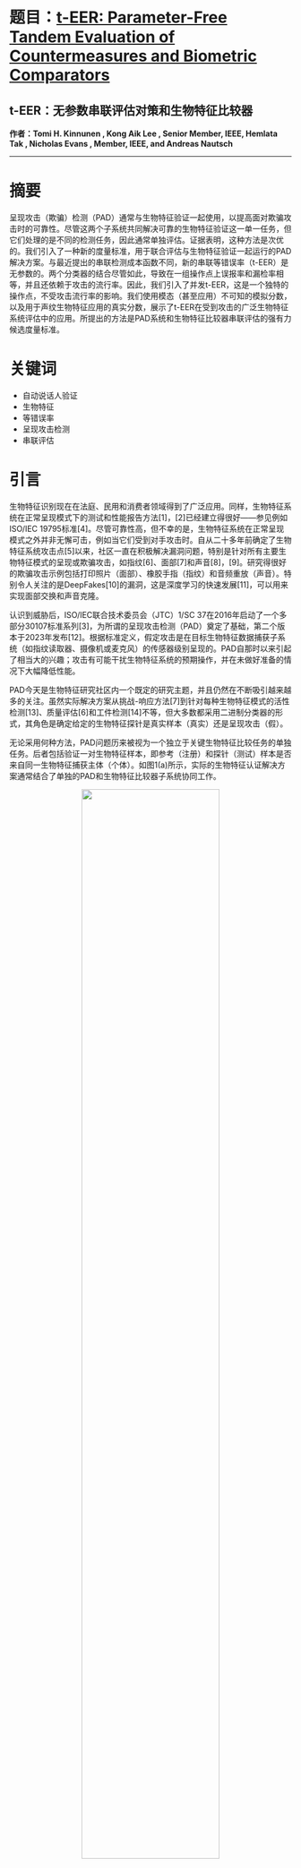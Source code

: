 
# 题目：[t-EER: Parameter-Free Tandem Evaluation of Countermeasures and Biometric Comparators](https://ieeexplore.ieee.org/document/10246406/)
## t-EER：无参数串联评估对策和生物特征比较器
**作者：Tomi H. Kinnunen , Kong Aik Lee , Senior Member, IEEE, Hemlata Tak , Nicholas Evans , Member, IEEE, and Andreas Nautsch**
****


# 摘要
呈现攻击（欺骗）检测（PAD）通常与生物特征验证一起使用，以提高面对欺骗攻击时的可靠性。尽管这两个子系统共同解决可靠的生物特征验证这一单一任务，但它们处理的是不同的检测任务，因此通常单独评估。证据表明，这种方法是次优的。我们引入了一种新的度量标准，用于联合评估与生物特征验证一起运行的PAD解决方案。与最近提出的串联检测成本函数不同，新的串联等错误率（t-EER）是无参数的。两个分类器的结合尽管如此，导致在一组操作点上误报率和漏检率相等，并且还依赖于攻击的流行率。因此，我们引入了并发t-EER，这是一个独特的操作点，不受攻击流行率的影响。我们使用模态（甚至应用）不可知的模拟分数，以及用于声纹生物特征应用的真实分数，展示了t-EER在受到攻击的广泛生物特征系统评估中的应用。所提出的方法是PAD系统和生物特征比较器串联评估的强有力候选度量标准。

# 关键词
 - 自动说话人验证 
 - 生物特征
 - 等错误率 
 - 呈现攻击检测 
 - 串联评估

# 引言
生物特征识别现在在法庭、民用和消费者领域得到了广泛应用。同样，生物特征系统在正常呈现模式下的测试和性能报告方法[1]，[2]已经建立得很好——参见例如ISO/IEC 19795标准[4]。尽管可靠性高，但不幸的是，生物特征系统在正常呈现模式之外并非无懈可击，例如当它们受到对手攻击时。自从二十多年前确定了生物特征系统攻击点[5]以来，社区一直在积极解决漏洞问题，特别是针对所有主要生物特征模式的呈现或欺骗攻击，如指纹[6]、面部[7]和声音[8]，[9]。研究得很好的欺骗攻击示例包括打印照片（面部）、橡胶手指（指纹）和音频重放（声音）。特别令人关注的是DeepFakes[10]的漏洞，这是深度学习的快速发展[11]，可以用来实现面部交换和声音克隆。

认识到威胁后，ISO/IEC联合技术委员会（JTC）1/SC 37在2016年启动了一个多部分30107标准系列[3]，为所谓的呈现攻击检测（PAD）奠定了基础，第二个版本于2023年发布[12]。根据标准定义，假定攻击是在目标生物特征数据捕获子系统（如指纹读取器、摄像机或麦克风）的传感器级别呈现的。PAD自那时以来引起了相当大的兴趣；攻击有可能干扰生物特征系统的预期操作，并在未做好准备的情况下大幅降低性能。

PAD今天是生物特征研究社区内一个既定的研究主题，并且仍然在不断吸引越来越多的关注。虽然实际解决方案从挑战-响应方法[7]到针对每种生物特征模式的活性检测[13]、质量评估[6]和工件检测[14]不等，但大多数都采用二进制分类器的形式，其角色是确定给定的生物特征探针是真实样本（真实）还是呈现攻击（假）。

无论采用何种方法，PAD问题历来被视为一个独立于关键生物特征比较任务的单独任务。后者包括验证一对生物特征样本，即参考（注册）和探针（测试）样本是否来自同一生物特征捕获主体（个体）。如图1(a)所示，实际的生物特征认证解决方案通常结合了单独的PAD和生物特征比较器子系统协同工作。

<div align=center>   <img src="https://img-blog.csdnimg.cn/direct/c48c1d630d3b49af9e05fa6b4f9608e9.png" width="70%" /> </div>

## A. 串联评估的需要
两个子系统都是二进制分类器，每个分类器都设计解决一个给定的不同任务。尽管如此，它们被结合起来解决归根结底是单一任务的可靠生物特征验证。我们认为，无论使用哪种架构来组合它们，都应该将两个子系统作为一个整体进行评估。正如[15]所指出的，然而，PAD子系统和生物特征比较器通常分别进行评估。

我们怀疑这有两个主要原因。第一个是便利性，它遵循众所周知的Maslow的锤子定律，“如果你唯一的工具是锤子，那么你就倾向于将所有东西都视为钉子”；由于PAD子系统和生物特征比较器都是二进制分类器，因此任何已建立的性能评估工具和度量标准[2]，[16]都很容易适用。虽然两个子系统的单独评估对分析目的有用，但它实际上迫使一个三元分类任务（真实目标、非目标、欺骗攻击）被视为两个单独的二元任务[17]。这种方法不仅增加了要报告的数字数量（例如，PAD子系统和生物特征比较器对应的一对EER），而且更糟糕的是，它不保证完整生物特征验证系统作为一个整体的性能。先前的工作[18]确认，根据单独评估方法判断的最佳执行PAD子系统并不总是为生物特征比较器提供最佳保护。因此，两个子系统的单独评估是次优的。

这导致我们怀疑第二个原因——即使有人可能被说服认为两个系统应该联合评估，也没有共同商定的指南来说明如何做到这一点。虽然分数和决策级组合[19]，[20]，[21]，[22]是流行的选择，但它们可以使用不同的方法实现，可能在处理真实用户和欺骗攻击时存在不同的权衡[23]。事实上，即使ISO/IEC 30107标准也将PAD系统集成到一般生物特征框架中的细节问题开放，指出PAD子系统可以放置在生物特征比较器子系统之前或之后，和/或在不同级别。该标准明确承认“范围之外的是...整体系统级安全或漏洞评估”。虽然可以预期为给定的生物特征模式制定精心设计的解决方案，融合多种生物特征模式，或者融合多个PAD子系统[20]表现良好，但这样的解决方案往往是复杂的，并且特定于所选的应用程序。对于任意生物特征比较器和PAD子系统的串联评估，显然有一个共同的参考方法的范围。

## B. 我们的创新：串联等错误率（t-EER）
作者最近提出了一个新的决策理论框架，即串联检测成本函数（t-DCF）[18]，作为评估如图1(a)所示的级联生物特征比较器和PAD子系统性能测试的解决方案。t-DCF是广泛采用的检测成本函数（DCF）[16]的两个系统、三个类别的概括，该函数由美国国家标准与技术研究院（NIST）支持。它被采用为最近两届ASVspoof挑战版的初级评估指标，现在已经被声音PAD和生物特征社区广泛采用，即使没有被其他生物特征社区接受。DCF和t-DCF的一个问题是它们需要选择两组参数——检测成本和类别先验——这在实践中可能很困难，或者感觉是任意的。虽然作者通常主张采用性能度量，明确类别流行率（先验）的不确定性和决策（成本）的影响，但我们认识到无参数、更易于解释的度量的吸引力。我们坚信串联评估的重要性，因此着手推导出一个独立于成本和先验的t-DCF的替代方案。

我们的出发点是传统的等错误率（EER），这是一个用于评估任何普通二进制分类器的流行度量标准。EER定义为在特定、特殊操作点上错误率，此时误报率和漏检率相等。它也独立于先验、成本参数，并且不需要预先设置检测阈值[18]。尽管存在公认的缺点[3]，[4]，EER仍然是生物特征研究中最广泛采用的度量标准之一，并且通常用于优化和模型选择。由于EER也作为贝叶斯错误率的上界[24]，它通常也作为新特征或模型架构初步研究中的实证目标。

我们在本文中报告了对传统EER的扩展，该扩展支持对串联操作的一对二进制分类器的评估。这种新的评价方法适用于任何此类场景，即使是在生物特征研究之外。我们专注于本文中特定应用领域，涉及联合生物特征比较器和PAD子系统的学习和评估。我们提出的对他们串联评估的共同参考方法对任何特定生物特征（例如面部、虹膜和指纹）都是不可知的。为了强调其对非生物特征和生物特征场景的广泛适用性，我们报告了使用模拟分数的实验。尽管如此，为了展示新评估方法在实际应用中的作用，我们还报告了涉及声纹生物特征的实验工作。

我们总结本文的组织，以及关键创新如下：
- 在第II节中，我们在评估经典独立分类器的检测理论基础之后，第III节提供了串联检测任务的自包含公式；
- 第IV节详细介绍了串联等错误率（t-EER）和将经典操作点扩展到操作路径的新概念，这些概念在以前的工作中没有提出。正如我们将看到的，t-EER可以被视为一个统一的度量，从中可以得到每个系统（PAD和生物特征比较器）的经典每系统EER作为特殊情况；
- 第V节描述了计算t-EER路径的实际和有效方法。对于从业者，我们提供了一个开源的参考实现；
- 与经典的标量值EER不同，新的t-EER表示一个函数，其域为t-EER路径。第VI节展示了如何以直观、有意义的方式总结该路径。所得结果，称为并发t-EER，对应于一个独特的阈值对，在该阈值对下，串联系统的漏检率、非目标的误报率和欺骗攻击的误报率都相等。因此，所提出的度量标准反映了所有三个类别的平等对待；
- 第VII节展示了所提出的度量标准在声纹生物特征背景下的应用。最后，在第VIII节中提出了结论。
# III. 串联系统

考虑现在结合了两个二进制分类器的系统协同工作（这里指PAD和生物特征比较器子系统）。每个分类器处理不同的检测任务。我们希望将它们的预测以支持串联评估的方式结合起来。如上所述，这两个分类器中的每一个都有两个可能的预测结果——一个正面和一个负面。串联系统作为一个逻辑与门（AND gate）工作，只有当两个分类器都产生正面预测时，才产生整体正面决策。在本文的剩余部分中，我们采用自动说话人验证（ASV）的特定术语——理解为‘ASV’可以替换为‘指纹’、‘面部’、‘虹膜’验证（或任何其他生物特征模式）而不改变方法论。
## A. 数据库先验

我们现在考虑两组标签， $Y_{cm} = \{ \text{bona fide} = 1, \text{spoof} = 0 \}$（反措施的标签集）和 $Y_{asv} = \{ \text{target} = 1, \text{nontarget} = 0 \}$（ASV系统的标签集）。我们定义串联标签集 $Y_{tdm}$ 为 $Y_{cm}$ 和 $Y_{asv}$ 的笛卡尔积 $Y_{tdm} = Y_{cm} \times Y_{asv}$，它由四个可能的元素组成。这些元素的相对频率由这两组真实标签的联合概率分布给出。使用简写表示法 $P(Y_{cm} = y_{cm}, Y_{asv} = y_{asv}) = P(y_{cm}, y_{asv})$ 来省略随机变量名称，四个可能的串联标签的联合概率分布为：

$$
P(\text{bona}, \text{tar}) = P(\text{bona}|\text{tar})P(\text{tar}) =: \pi_{\text{tar}}
$$
$$
P(\text{bona}, \text{non}) = P(\text{bona}|\text{non})P(\text{non}) =: \pi_{\text{non}}
$$
$$
P(\text{spoof}, \text{tar}) = P(\text{tar}|\text{spoof})P(\text{spoof}) =: \pi_{\text{spoof}}
$$
$$
P(\text{spoof}, \text{non}) = P(\text{non}|\text{spoof})P(\text{spoof}) = 0
$$

为了简洁起见，类别名称被缩写。鉴于假冒和说话人检测的具体串联任务，我们现在提出三个与（8）式右侧的条件概率相关的必要的假设：

(A1) $P(\text{bona}|\text{tar}) = 1$：目标说话人是真实的。

(A2) $P(\text{bona}|\text{non}) = 1$：零努力的冒充者是真实的。

(A3) $P(\text{tar}|\text{spoof}) = 1$：假冒呈现是针对特定目标（说话人）身份的。

(A4) $P(\text{non}|\text{spoof}) = 0$ 是由 (A3) 推导出来的。

第一个假设（A1）意味着声称自己身份的用户只呈现真实的语音；第二个假设（A2）规定非目标或零努力的冒充者呈现真实的语音（而非假冒语音）。最后，（A3）声明假冒呈现是为了声称特定的目标（说话人）身份。这些假设反映了一个实际的验证场景，其中可以预期会有假冒攻击。注意，（A4）是由（A3）推导得出的。还要注意，尽管 ISO/IEC 30107 [3] 考虑了破坏性生物特征冒充者（假冒）和生物特征隐藏者（规避），我们的关注点是前者。
通过将假设 (A1)–(A3) 代入（8）中，我们得到：

$$
P(\text{bona}, \text{tar}) = P(\text{tar}) =: \pi_{\text{tar}}
$$
$$
P(\text{bona}, \text{non}) = P(\text{non}) =: \pi_{\text{non}}
$$
$$
P(\text{spoof}, \text{tar}) = P(\text{spoof}) =: \pi_{\text{spoof}}
$$
$$
P(\text{spoof}, \text{non}) = 0
$$

这里 $\pi_{\text{tar}}$， $\pi_{\text{non}}$ 和 $\pi_{\text{spoof}}$ 是非负的并且它们的和为 1。
由于这些概率约束，数据库先验 $\pi = (\pi_{\text{tar}}, \pi_{\text{non}}, \pi_{\text{spoof}})$ 现在由两个非负数唯一确定。上述先验定义与 [18] 中的符号一致，尽管在这里我们明确了背后的假设。从这里开始，我们使用“目标”、“非目标”和“假冒”来指代串联类别（bona, tar）、（bona, non）和（spoof, tar），分别。在 ISO/IEC 30107 标准 [3] 中，相应的术语是真实匹配（目标）、真实不匹配（非目标）和攻击（假冒）。
## B. 决策规则
串联检测系统结合了两个子系统——CM和ASV——提取的信息来做出最终的接受/拒绝决定。这意味着，为了使特定身份声明被接受，所提供的测试话语必须被声明为真实的，并且必须在说话人特征方面与声称的身份匹配。
根据各个检测器提供的输出，可以通过以下方式获得组合决定，例如通过 AND 操作硬决策：

$$
D = \text{AND} (I(s_{asv} > \tau_{asv}), I(s_{cm} > \tau_{cm})) = I(s_{asv} > \tau_{asv}) \cdot I(s_{cm} > \tau_{cm})
$$

其中指示函数 $I(\alpha)$ 对于真命题 $\alpha$ 为 1（否则为 0）， $D \in \{0, 1\}$ 代表“决定”： $D = 0$ 意味着负面预测（拒绝）， $D = 1$ 意味着正面预测（接受）。组合决定也可以通过将检测分数传递给后端分类器然后进行阈值化来产生：

$$
D = I(\text{fuse}([s_{asv}, s_{cm}]) > \tau_{fuse})
$$

其中 $\text{fuse} : \mathbb{R}^2 \rightarrow \mathbb{R}$ 表示任意后端分类器，与相关的单一检测阈值 $\tau_{fuse}$ 相关联。

本研究的理论发展集中在形式如（10）的决策规则上，其中我们假设可以访问两组检测分数，并且两个检测阈值 $\tau_{asv}$ 和 $\tau_{cm}$ 可以同时变化。这导致了单一系统检测理论的扩展，其中将标量阈值的概念扩展到了二维分数空间中的向量值决策边界。

虽然（10）假设了由两个系统产生的决策的统计独立性（另见 [18, Section VIII.A]），我们认为这是合理的，只要系统处理不同的检测任务——这里就是这种情况。此外，将我们的注意力限制在由两个正交超平面指定的 2 参数决策规则上（见图 1(b)），可以在组合规则的减少空间内进行可行的分析。注意，第二种分数融合策略（11）涉及将连续的 2D 向量映射到标量的所有可能的分类规则。这包括例如仿射分数组合、高斯后端 [22] 和具有 softmax 输出的任意前馈 DNN。

（10）相对于分数融合方法（11）的另一个好处是，我们不需要成对的 CM 和 ASV 分数。由于 ASV 和 CM 决策的统计独立性假设，串联系统（详见第 IV 节）的误差率表达式仅涉及边缘（子系统特定的）误差率及其乘积。一个重要的实际后果是，ASV 和 CM 系统可以由两个不同的参与方产生，这两个参与方可能没有能力或专业知识来实现两者。这种属性已经在 ASVspoof 挑战系列的组织中得到利用 [9]，其中 ASV 系统由组织者实现，允许参与者专注于设计 CM。
## C. 漏检率和误报率
总之，我们假设有三个互斥的类别（目标、非目标、假冒），以及串联系统产生的两种可能的决定（D = 0 或 D = 1）。表 I 显示了哪种情况构成了分类错误。

<div align=center>   <img src="https://img-blog.csdnimg.cn/direct/ea741bc0efcb4b72a37b838c35e7c58f.png" width="70%" /> </div>

因此，类似于（2），串联总误差 $P_{tdm}^{E}$ 通过将三种（互斥的）错误的概率相加来获得：

$$
P_{tdm}^{E} = P(D = 0, Y_{tdm} = \text{tar}) + P(D = 1, Y_{tdm} = \text{non}) + P(D = 1, Y_{tdm} = \text{spoof})
$$
$$
= P(D = 0|Y_{tdm} = \text{tar})P(Y_{tdm} = \text{tar}) + P(D = 1|Y_{tdm} = \text{non})P(Y_{tdm} = \text{non}) + P(D = 1|Y_{tdm} = \text{spoof})P(Y_{tdm} = \text{spoof})
$$
$$
= \pi_{\text{tar}} P_{tdm}^{miss} + \pi_{\text{non}} P_{tdm}^{fa, non} + \pi_{\text{spoof}} P_{tdm}^{fa, spoof}
$$

其中

$$
P_{tdm}^{miss} \coloneqq P(D = 0|Y_{tdm} = \text{tar})
$$
$$
P_{tdm}^{fa, non} \coloneqq P(D = 1|Y_{tdm} = \text{non})
$$
$$
P_{tdm}^{fa, spoof} \coloneqq P(D = 1|Y_{tdm} = \text{spoof})
$$

分别是漏检率、非目标的误报率和假冒攻击的误报率。让我们通过引入一个新变量

$$
\rho \coloneqq \frac{\pi_{\text{spoof}}}{\pi_{\text{non}} + \pi_{\text{spoof}}}
$$

来以更易理解的形式重写总误差率，其中 $\rho$ 表示评估数据库协议中负类中假冒攻击的比例。我们称 $\rho$ 为假冒盛行先验。现在我们可以将（12）重写为，

$$
P_{tdm}^{E} = \pi_{\text{tar}} P_{tdm}^{miss} + \pi_{\text{non}} P_{tdm}^{fa, non} + \pi_{\text{spoof}} P_{tdm}^{fa, spoof}
$$
$$
= \pi_{\text{tar}} P_{tdm}^{miss} + \frac {\pi_{\text{non}} + \pi_{\text{spoof}}}  {\pi_{\text{non}} + \pi_{\text{spoof}}} \left[ \pi_{\text{non}} P_{tdm}^{fa, non} + \pi_{\text{non}} P_{spoof}^{fa, spoof} \right]
$$
$$
= \pi_{\text{tar}} P_{tdm}^{miss} + \left( \pi_{\text{non}} + \pi_{\text{spoof}} \right) \left[ (1 - \rho) P_{tdm}^{fa, non} + \rho P_{tdm}^{fa, spoof} \right]
$$
$$
= \pi_{\text{tar}} P_{tdm}^{miss} + (1 - \pi_{\text{tar}}) P_{tdm}^{fa, \rho}
$$

其中 $\pi_{\text{non}} + \pi_{\text{spoof}} = 1 - \pi_{\text{tar}}$ 由概率约束得出，并且

$$
P_{tdm}^{fa, \rho} \coloneqq (1 - \rho) P_{tdm}^{fa, non} + \rho P_{tdm}^{fa, spoof}
$$

表示总串联误报率，是接受非目标或假冒试验时两种不同类型的误报率的凸组合。为了简洁，在下面我们将（15）称为串联误报率。

在总结中，我们重新表达了总错误率 $P_{tdm}^{E}$，通过三个错误率（ $P_{tdm}^{miss}$， $P_{tdm}^{fa, non}$， $P_{tdm}^{fa,spf}$）和两个先验概率（ $\pi_{tar}$， $\rho$）来获得。第一个先验概率 $\pi_{tar}$ 表示数据库协议中目标试验的总比例，而后者先验概率 $\rho$ 编码了对应于负类的非目标和假冒攻击试验的相对比例。正如在单一分类器的情况下，数据库先验 $\pi$ 决定了错过率和误报率对总误差率的相对贡献（见公式（2）），在串联场景中，需要两个数据库先验来决定三个误报率的相对贡献。


# IV. 串联等错误率 (t-EER)

我们现在已经具备了正式定义串联等错误率（t-EER）所需的一切。在一个单一分类器的情况下，我们寻求一个标量来反映的整体性能的串联系统的度量。此外，度量不仅应该独立于决策成本，还应该独立于数据库之前，不需要提前设置检测阈值。

## A. t-EER

正如经典等错误率 (EER) 对应于误报率和漏检率相等的特定操作点，串联等错误率 (t-EER) 由以下等式定义：

$$
P_{tdm}^{miss} = P_{tdm}^{fa, \rho}
$$

这里左侧的漏检率是衡量用户（不）便利性的指标，而右侧的误报率是安全性的指标。右侧的误报率结合了非目标和欺骗的两种不同的误报率。暂时认为欺骗流行率参数 $\rho$ 是给定的（固定的）。在第六节中，我们将描述一种估计与类别先验无关的串联错误率的方法。

重要的是要注意，虽然经典 EER 总是一个唯一的标量，通常对应于一个唯一的 EER 阈值，但对于 t-EER 来说，多个操作点可能满足上述等式，每个点都有不同的 t-EER 值，导致对于任何给定的 $0 \leq \rho \leq 1$，都有一个 t-EER 路径 $\Omega(\rho)$。正式地，

$$
\Omega(\rho) \coloneqq \{\tau \in \mathbb{R}^2 : P_{tdm}^{miss}(\tau) = P_{tdm}^{fa, \rho}(\tau)\}
$$

其中 $\tau = (\tau_{asv}, \tau_{cm})$ 表示一对子系统阈值。在实践中，t-EER 路径可以通过固定一个阈值（外层循环）并改变另一个阈值（内层循环）来计算，以找到使串联漏检率和误报率相等的阈值对。然而，固定阈值的选择并非任意，需要满足特定的技术条件，这些条件将在后续部分中讨论。

<div align=center>   <img src="https://img-blog.csdnimg.cn/direct/2ac7b0a76ac34b3e9d60a55758a6978b.png" width="70%" /> </div>

<div align=center>   <img src="https://img-blog.csdnimg.cn/direct/20a320f784dd4b07830858856e5fd158.png" width="70%" /> </div>

<div align=center>   <img src="https://img-blog.csdnimg.cn/direct/4d86e8d796834db9b8f5f09cc66d7314.png" width="70%" /> </div>

## B. AND规则下的决策区域

到目前为止，我们还没有假设CM和ASV子系统以任何特定形式组合。现在让我们引入公式(10)中的假设。通过让D(s)表示特定输入分数对s = (sasv, scm)的串联决策，'接受'和'拒绝'决策区域由以下给出：

$$
\text{ACCEPT} = \{s \in \mathbb{R}^2 : D(s) = 1\} = A_1
$$

$$
\text{REJECT} = \{s \in \mathbb{R}^2 : D(s) = 0\} = A_2 \cup A_3 \cup A_4, \quad (18)
$$

这些分类规则由两个正交超平面定义，它们将R^2划分为四个不重叠的连通区域，标记为A1, A2, A3, A4。一个测试样本，由分数对s表示，如果且仅如果s属于A1，才被接受。落在A2, A3, A4任何一个区域中的分数向量s都将被拒绝。

## C. Tandem Miss and False Alarm Rates Under the AND Rule
为了从（16）开始代数推导，让我们从左手边开始。当一个正试验（真实的目标）由分数对 $s = (s_{asv}, s_{cm}) \in \mathbb{R}^2$ 表示，并且落在 A2、A3 和 A4 的并集内时，就会发生错过：

$$
P_{tdm}^{miss} = \frac {P(S_{asv} \leq \tau_{asv}|tar)} {P(target \in A2 \cup A4)} + \frac {P(S_{asv} > \tau_{asv}|tar)P(S_{cm} \leq \tau_{cm}|tar)} {P(target \in A3)}
$$
$$
= P_{asv}^{miss}(\tau_{asv}) + (1 - P_{asv}^{miss}(\tau_{asv})) P_{cm}^{miss}(\tau_{cm}),
$$

其中 $P_{\cdot}^{miss}(\tau_{\cdot})$ 表示各自子系统在各自阈值下的错过率。错过率由两个项组成，它们的并集产生了图 1(c) 中的黄色阴影区域。第一项由图 1(c) 底部的（ii）给出。而第二项是（i）和（iv）的乘积。

或者，也可以通过结合（iv）以及（ii）和（iii）的乘积来获得相同的阴影区域，如下所示

$$
P_{tdm}^{miss} =  \frac {P(S_{cm} \leq \tau_{cm}|tar)} {P(target \in A3 \cup A4)} + \frac {P(S_{asv} \leq \tau_{asv}|tar)P(S_{cm} > \tau_{cm}|tar)} {P(target \in A2)}
$$
$$
= P_{cm}^{miss}(\tau_{cm}) + P_{asv}^{miss}(\tau_{asv})(1 - P_{cm}^{miss}(\tau_{cm}))
$$

显然，两种方法都得到了相同的结果：

$$
P_{tdm}^{miss} = P_{cm}^{miss}(\tau_{cm}) + P_{asv}^{miss}(\tau_{asv}) - P_{cm}^{miss}(\tau_{cm})P_{asv}^{miss}(\tau_{asv}).
$$

接下来，我们处理（16）的右手边。它由（15）中的两种不同类型的误报的平均值组成。这两种不同的错误分别发生在非目标试验或欺骗试验落在 A1 时。对于前者，我们有

$$
P_{tdm}^{fa, non} =  \frac {P(S_{cm} > \tau_{cm}|bona)P(S_{asv} > \tau_{asv}|non)}{P(nontarget \in A1)}
$$
$$
= (1 - F_{Scm}(\tau_{cm}|bona)) (1 - F_{Sasv}(\tau_{asv}|non))
$$
$$
= (1 - P_{cm}^{miss}(\tau_{cm})) P_{asv}^{fa, non}(\tau_{asv}).
$$

这里，我们断言 $p(S_{cm}|bona) := p(S_{cm}|tar) = p(S_{cm}|non)$。由于目标和非目标对应于真实的（人类）数据，它们相应的CM分数分布是相似的。我们引导感兴趣的读者参考[18, Section III.B]以获取进一步讨论。最后，对于欺骗攻击

$$
P_{tdm}^{fa,spoof} =  \frac {P(S_{cm} > \tau_{cm}|spoof)P(S_{asv} > \tau_{asv}|spoof)} {P(spoofing attack \in A1)}
$$
$$
= (1 - F_{Scm}(\tau_{cm}|spoof)) (1 - F_{Sasv}(\tau_{asv}|spoof))
$$
$$
= P_{cm}^{fa}(\tau_{cm})P_{asv}^{fa,spoof}(\tau_{asv}).
$$

请注意，在制定上述串联错过率和误接受率时，我们明确假设了条件独立性，即 $p(s_{asv}, s_{cm}|Y_{tdm}) = p(s_{asv}|Y_{tdm})p(s_{cm}|Y_{tdm})$。在生物特征验证中，这是一个合理的假设，它极大地简化了串联错误率（即图1(c)中的阴影区域）的计算，因为它们是分别在ASV和CM分数分布上评估的错误率的乘积。虽然ASV系统专注于检测语音属性，但CM系统旨在发现伪影（见附录中对几个最先进的ASV和CM系统的相关性进行的实证分析，可在线上获取），从而证明了独立性假设的合理性；另见[18, Section VIII.A]。请注意独立性假设中的类条件。

所有三个串联错误率都是两个阈值 $\tau = (\tau_{asv}, \tau_{cm})$ 的函数。让我们首先检查 $\tau \in \{(\pm\infty, \pm\infty)\}$ 时的错误率极限情况，如表 II 所示。这些值直接来自于 CDF 的性质。最后一列还显示了在（15）中定义的串联误报率。请注意，对于这些极限情况，其值与 $\rho$ 无关。

对于常规的 EER，总错过率和误报率在 $\pm\infty$ 的每对阈值极限处具有对比的 0/1 值（见表2）。例如，第一行和第三行的比较揭示了，当 CM 阈值设置为 $-\infty$ 时，ASV 阈值为 $+\infty$ 时的串联错过率为 1，ASV 阈值为 $-\infty$ 时的串联错过率为 0。第一行对应于接受所有条件，而剩余行对应于拒绝所有条件。无论何时，只要任一阈值设置为 $+\infty$，要么 $S_{cm} \leq +\infty$ 和/或 $S_{asv} \leq +\infty$ 成立。AND 规则随后总是导致拒绝（由串联系统），给出错过率为 1 和误报率为 0。

<div align=center>   <img src="https://img-blog.csdnimg.cn/direct/12b1d362d0c046b09ad552c29a847206.png" width="70%" /> </div>

## D. t-EER的接受所有和拒绝所有子系统

在上述定义的基础上，让我们首先考虑一些特殊情况和数据库协议。首先，注意到 t-EER 在表 II 的行中列出的所有四种情况下都是未定义的；由于串联漏检率和串联误报率具有相反的值，它们不能相等。

接受所有 ASV。现在考虑 ASV 子系统接受一切的情况（ $\tau_{asv} = -\infty$），而 $|τ_{cm}| < \infty$。在这种情况下，串联系统简化为仅 CM 系统，处理三类试验：

$$
P_{tdm}^{miss} = P_{cm}^{miss}(τ_{cm})
$$

$$
P_{tdm}^{fa, \rho} = (1 - \rho)(1 - P_{cm}^{miss}(τ_{cm})) + \rho P_{cm}^{fa}(τ_{cm})
$$

对于特殊情况 $\rho = 0$（即没有欺骗试验），串联误报率是 $P_{tdm}^{fa, \rho} = 1 - P_{cm}^{miss}(τ_{cm})$。根据（16），我们通过等式两个串联误差率来确定 t-EER，这给出了 $P_{cm}^{miss}(τ_{cm}) = 1 - P_{cm}^{miss}(τ_{cm})$，即 $P_{cm}^{miss}(τ_{cm}) = \frac{1}{2}$。这就是 CM 阈值应该设置的方式，以便 CM 漏检率为 50%。这也是 CM 误报率的情况，给出了 t-EER 为 $\frac{1}{2}$。对于 $\rho = 1$（即现在没有非目标试验），t-EER 由 $P_{cm}^{miss}(τ_{cm}) = P_{cm}^{fa}(τ_{cm})$ 给出。CM 阈值 $\tau_{cm}$ 现在必须设置为使 CM 漏检率和误报率相等——因此，t-EER 是熟悉的 CM EER。

接受所有 CM：我们现在考虑一个类似的情况，但接受所有 CM（即 $\tau_{cm} = -\infty$），而 $|τ_{asv}| < \infty$。现在串联系统简化为仅 ASV 系统：

$$
P_{tdm}^{miss} = P_{asv}^{miss}(τ_{asv})
$$

$$
P_{tdm}^{fa, \rho} = (1 - \rho)P_{asv}^{fa, non}(τ_{asv}) + \rho P_{asv}^{fa, spoof}(τ_{asv})
$$

再次，我们通过等式两个串联误差率来找到 t-EER。对于特殊情况 $\rho = 0$，ASV 阈值 $\tau_{asv}$ 应该设置为使 $P_{asv}^{miss}(τ_{asv}) = P_{asv}^{fa, non}(τ_{asv})$。这是传统的 ASV EER。同样， $\rho = 1$ 给出了没有非目标试验的 ASV 系统的 EER。对于中间值 $0 < \rho < 1$，t-EER 成为使用非目标和欺骗试验混合计算的 ASV 系统的 EER。这种 EER 在 [41] 中被称为欺骗感知说话人验证 (SASV) EER。因此，这个度量标准取决于测试集中欺骗和非目标试验的经验组成，使得 SASV EER 不适合在不同协议或数据库中进行性能比较。

表 III 总结了特殊案例 t-EER，其中包括在说话人验证和欺骗检测中使用的四种熟悉的 EER —— CM 的 EER 和三种不同的 ASV 系统的 EER（针对非目标、欺骗和两者混合），都是具有特定子系统和数据库假设的 t-EER 的特殊情况。因此，t-EER 是一个统一的概念：每当计算和报告其中一个熟悉的每系统 EER 时，它等同于报告具有特殊数据库协议或子系统假设的 t-EER。

<div align=center>   <img src="https://img-blog.csdnimg.cn/direct/6d1c572368914cb094eef58ee53be80c.png" width="70%" /> </div>

# V. 计算 t-EER 路径
我们现在转向非退化子系统的情况，其中 $-\infty$ < $\tau_{ASV}, \tau_{CM}$ < $+\infty$，在这里，实际计算 t-EER 路径需要更多的努力。为此，t-EER 路径可以通过考虑一个阈值固定（在外层循环中），同时在另一个阈值上进行遍历（内层循环），以确定使得串联遗漏率和虚假报警率相同的阈值对。然而，固定阈值不能随意设置。在以下内容中，我们将提供技术条件，并在图 2 中提供视觉辅助。
## A. t-EER 路径位于得分区域的左下部分
我们首先考虑（任意地）固定 ASV 阈值和变化的 CM 阈值。以下结果表明，ASV 阈值不能随意选择。

**引理 5.1**：设 $0 \leq \rho \leq 1$ 是任意的，并且选择 $\tau_{ASV}^ * \in R$ 使得以下条件成立（即，在 $\tau_{ASV}^ *$ 处 ASV 的总虚假报警率至少与 ASV 的遗漏率一样高）： 

$$
(1 - \rho) P_{ASV}^{fa, non}(\tau_{ASV}^ *) + \rho P_{ASV}^{fa, spoof}(\tau_{ASV}^ *) \geq P_{ASV}^{miss}(\tau_{ASV}^ *)
$$

那么存在 $\tau_{CM} \in R$ 使得 $(\tau_{ASV}^ *, \tau_{CM}) \in \Omega(\rho)$ 。如果（20）不成立，则不存在这样的 $\tau_{CM}$ 使得 $(\tau_{ASV}^ *, \tau_{CM}) \in \Omega(\rho)$ 。
证明见在线附录。如图 2 所示，（20）的实质是 t-EER 仅在 ASV 阈值足够低时才存在。CM 阈值不能设置为 $-\infty$ 以降低串联遗漏率，使其与虚假报警率相等。特别是，如果 $\tau_{ASV}^ * = +\infty$（即“拒绝所有”的 ASV 系统），则要求（20）是：

$$
(1 - \rho) \cdot 0 + \rho \cdot 0 \geq 1 \quad \Rightarrow \quad 0 \geq 1,
$$

这显然是假的。相反，对于 $\tau_{ASV}^ * = -\infty$ ，条件变得恒真（0 ≤ 1）。ASV 阈值的范围是低于使（20）左右两边相等的临界阈值的所有阈值。

**引理 5.2**：设 $0 \leq \rho \leq 1$ 是任意的，并且选择 $\tau_{CM}^ * \in R$ 作为 CM 阈值，使得以下条件成立：

$$
1 - \rho + \rho P_{CM}^{fa}(\tau_{CM}^ *) \geq (2 - \rho) P_{CM}^{miss}(\tau_{CM}^ *)
$$

那么存在 $\tau_{ASV} \in R$ 使得 $(\tau_{ASV}, \tau_{CM}^ *) \in \Omega(\rho)$。

证明与引理 5.1 类似（略）。结果是类似的。为了 t-EER 存在，CM 阈值应该设置得足够低，以确保足够高的虚假报警率。这允许 ASV 阈值设置得足够高，以便实现相等的串联遗漏率。总的来说，（20）和（22）为计算 t-EER 路径时需要考虑的 ASV 和 CM 阈值提供了有用的经验最大值。
## B. t-EER 路径的构建

到目前为止，我们一直避免讨论 t-EER 路径构建的实际问题。然而，这在考虑内存使用时是一个重要问题。在实际情况下，我们有一对检测分数，每个分数由两个子系统之一生成。

$$
S_{asv} = \{s_{asv}^{(1)}, \ldots, s_{asv}^{(N)}\}
$$

$$
S_{cm} = \{s_{cm}^{(1)}, \ldots, s_{cm}^{(M)}\}
$$

以及它们各自的真实标签 $y_{asv}^{(i)}$ 和 $y_{cm}^{(j)}$。每个分数集合单独占用与试验次数成线性空间的内存，并且在现代计算机系统上是微不足道的。即使通常不是这种情况，ASV 和 CM 分数可能来自不同的测试案例集，其中 $N \neq M$。使用这两组检测分数，可以使用排序程序为每个子系统构建经验类条件累积分布函数 (CDF)。如常规单系统 ROC 分析所知，不同的漏检率和误报率值对的数量是唯一分数值加上一。因此，结果经验串联漏检率和误报率可以表示为一个形状为 $(N + 1) \times (M + 1)$ 的 2D 数组，它需要二次内存。对于通常的生物特征和欺骗检测评估基准，包括数百万到数千万次评估试验，存储完整的 2D 表变得非常不切实际。

由于我们只对 t-EER 路径感兴趣，我们不需要存储所有这些值，而是需要一个包含表索引的 1D 数组，其中 $1 \leq idx[i] \leq M + 1$ 包含对应于由 i 索引的 ASV 阈值的 CM 阈值索引。这里，每个 [i, idx[i]] 索引定义了 t-EER 路径上的一个点。根据 ASV 或 CM 试验的数量，可以决定存储 CM 阈值索引（对于满足特定条件的每个 ASV 阈值）或 ASV 阈值索引（对于满足特定条件的每个 CM 阈值）。任一情况都导致线性而非二次内存使用。

# VI. 并发 t-EER：t-EER 路径的交点

尽管传统的 EER 对于给定的分数集是唯一确定的，但 t-EER 通常不是这样。如果 $\tau_1, \tau_2 \in \Omega(\rho)$ 是 t-EER 路径上的两个不同点（ $\tau_1 \neq \tau_2$），那么在 $\tau_1$ 和 $\tau_2$ 处的 t-EER 对应于不同的 t-EER 值。因此，t-EER 实际上不是一个标量，而是以 t-EER 路径 $\Omega(\rho)$ 为定义域的函数。

自然的问题是：我们应该选择 t-EER 路径上的哪个 t-EER 值作为有意义的摘要统计量？考虑到传统 EER 的最优（预言者）阈值选择，考虑最小值似乎是合理的。不幸的是，由于 t-EER 路径（以及相应的 t-EER 值）依赖于 $\rho$，最小值也将依赖于 $\rho$。这导致了与第 IV 节中提到的相同的经验试验组成依赖性问题。我们对原始问题的答案是选择所有 t-EER 路径交点上的 t-EER 值，这是所有可能路径的唯一交点。

在正式提出我们的建议之前，让我们考虑一个简单的例子。图 3 显示了对于从三个双变量正态分布中抽取的模拟 CM 和 ASV 分数的 t-EER 分析的示例，每个类别（目标、非目标和欺骗）一个。t-EER 路径是根据上述处理得出的，并且可以使用在线代码重现。左侧的图显示了目标试验（绿色）、非目标试验（红色）和欺骗试验（黑色）的 CM 分数（垂直轴）和 ASV 分数（水平轴）。还显示了为每个 $\rho$ 定义的相应的 $\tau_{cm}$ 和 $\tau_{asv}$ 阈值对的 t-EER 路径。右侧的图显示了 ASV 阈值 $\tau_{asv}$ 处的 t-EER。

回想一下，欺骗流行率参数 $\rho$ 结合了（15）中非目标和欺骗类别对应的两个串联误报率。t-EER 路径在不同的阈值下将串联漏检率等同于非目标和欺骗串联误报率。 $\rho$ 的值决定了测试集中欺骗类别相对于非目标类别的流行率，从而决定了串联误报率。对于较低的 $\rho$，非目标类别比欺骗类别具有更大的权重。因此，如图 3 所示，较低的 $\tau_{asv}$（较高的非目标误接受率）具有较高的 t-EER，但较高的 $\tau_{asv}$ 具有较低的 t-EER。

如预期的那样，这些轮廓显示了不同 $\rho$ 值下 t-EER 路径的 t-EER 值不同。特别感兴趣的是每个路径的交点，看起来似乎是相同的 $\tau_{cm}$ 和 $\tau_{asv}$ 值。在这个特定的操作点上，t-EER 值似乎也是相同的，因此与 $\rho$ 无关。

## A. 并发 t-EER：t-EER 路径的交点特征

直到现在，我们一直关注 t-EER 路径 $\Omega(\rho)$，而不是像传统 EER 那样的单一标量。每个路径上的 t-EER 可能不同。与数据库先验有关，这是不可取的，因为它意味着从不同数据库得出的性能估计不能使用 t-EER；估计依赖于数据库或更具体地说，是数据库的欺骗流行率先验。

如图 3 所示，依赖于数据库先验的情况对于每个 t-EER 路径上的每个点都是可见的，除了所有路径相交的特定操作点。在这个特定的点上，t-EER 与 $\rho$ 无关，就像传统的 EER 一样。

定理 6.1 (t-EER 路径交点的特征化)：设 $0 \leq \rho_1, \rho_2 \leq 1$ 是任意但不同的（ $\rho_1 \neq \rho_2$ ）欺骗流行率先验。那么相应的 t-EER 路径 $\Omega(\rho_1)$ 和 $\Omega(\rho_2)$ 在 $\tau^\times \coloneqq (\tau^\times_{asv}, \tau^\times_{cm})$ 相交，其中这两个阈值满足：

$$
P_{asv}^{fa, non}(\tau^\times_{asv}) \cdot P_{asv}^{fa, spoof}(\tau^\times_{asv}) = P_{cm}^{fa}(\tau^\times_{cm}) \cdot (1 - P_{cm}^{miss}(\tau^\times_{cm}))
$$

进一步， $\tau^\times$ 处的 t-EER，记为 $P^\times_E$ 是：

$$
P^\times_E = P_{asv}^{fa, spoof}(\tau^\times_{asv}) \cdot P_{cm}^{fa}(\tau^\times_{cm})
$$

证明见在线附录 A。该证明表明，不同 $\rho$ 值的 t-EER 路径有一个共同的交点，并且在该点上有一个共同的 t-EER 值。简单来说，考虑欺骗流行率先验 $\rho = 0$（没有欺骗攻击出现）和 $\rho = 1$（没有非目标出现）的边界情况。它们在交点处的 t-EER 由以下给出：

$$
P_{tdm}^{miss}(\tau^\times) = P_{tdm}^{fa, non}(\tau^\times) \quad \text{对于} \quad \rho = 0
$$

$$
P_{tdm}^{miss}(\tau^\times) = P_{tdm}^{fa, spoof}(\tau^\times) \quad \text{对于} \quad \rho = 1
$$

由于 $P_{tdm}^{miss}(\tau^\times)$ 根据定义，对于所有 $\rho \in [0, 1]$ 是相同的。

从上述等式可以看出，在交点处，三个错误率是同时相等的：

$$
P^\times_E = P_{tdm}^{miss}(\tau^\times) = P_{tdm}^{fa, non}(\tau^\times) = P_{tdm}^{fa, spoof}(\tau^\times)
$$

我们称 $\tau^\times$ 处的 t-EER 值为并发 t-EER，它用单一的无参数性能度量标准唯一地表征了串联系统的性能。值得注意的是，也可以从附录 A 中的 (A.3) 使用括号内的表达式推导出 (26)。值得注意的是，并发关系 (26) 表明了 CM-ASV 分数空间中一个独特的点 P×_E，其中目标、非目标和欺骗分数分布与三个错误率相等的三个决策边界相交。非目标或欺骗类别消失的边界条件由 (25) 给出。

## B. 并发 t-EER、总错误率和 t-DCF 之间的关系

让我们将并发 t-EER 值记为 $P^\times_E$。将 $P^\times_E$ 替换为 $P_{tdm}^{miss}$、 $P_{tdm}^{fa, non}$ 和 $P_{tdm}^{fa, \rho}$ 在 (12) 中，可以得出 $P_{tdm}^{E} = P^\times_E$，即并发 t-EER 和总串联错误率在 $\tau^\times$ 处相等。这是经典总错误率和 EER 之间关系的直接扩展，如第 II 节 D 中讨论的。

另一个相关的联系可以与串联检测成本函数 (t-DCF) [18] 建立，其形式为：

$$
t-DCF = C_{miss} \pi'_ {\text{tar}} P_{tdm}^{miss} + C_{fa, non} \pi'_ {\text{non}} P_{tdm}^{fa, non} + C_{fa, spf} \pi'_ {\text{spf}} P_{tdm}^{fa, spoof}
$$

其中 $C(\cdot) > 0$ 是与三种不同类型的错误相关联的检测成本， $\pi'(\cdot)$ 是断言先验，可能与在 (9) 中引入的数据库先验不同。检测成本和断言先验是在观察评估数据之前固定的常数。将并发 t-EER 代入 (27) 给出：

$$
t-DCF = P^\times_E \left[ C_{miss} \pi'_ {\text{tar}} + C_{fa, non} \pi'_ {\text{tar}} + C_{fa, spf} \pi'_ {\text{spf}} \right] \quad \text{常数}
$$

即 t-DCF 和 t-EER（在 $\tau^\times$ 处）是线性相关的。此外，通过记 $C_{\text{min}} \coloneqq \min(C_{miss}, C_{fa, spf})$ 和 $C_{\text{max}} \coloneqq \max(C_{miss}, C_{fa, spf})$，表达式括号内的凸性（断言先验之和为 1）可以用来将 t-DCF 值限制在下界和上界之间：

$$
C_{\text{min}} \cdot P^\times_E \leq t-DCF \leq C_{\text{max}} \cdot P^\times_E
$$

这些结果表明了并发 t-EER 和 t-DCF 之间的密切联系。

# VII. 实验

为了使用经验分数展示新 t-EER 的使用，我们使用 SASV 和 ASVspoof 数据库以及基线系统进行了一组实验。SASV 和 ASVspoof 2021 逻辑访问 (LA) 数据库都源自同一 ASVspoof 2019 数据库，而基线系统则不同。

## A. 实验设置

SASV 2022 实验使用了 [42] 中描述的 AASIST CM 模型和 [43] 中描述的 ECAPA-TDNN ASV 模型。它们共同构成了 [44] 中描述的 B1 基线。实验使用了公开可用的 SASV 2022 实验协议 [45]。

我们使用了所有四个 ASVspoof 2021 基线系统。ASV 子系统由挑战组织者固定，是一个标准的 x-vector [46] 系统，带有概率线性判别分析 (PLDA) 得分 [47]。CM 子系统使用：B1 - 恒定 Q 倒谱系数 (CQCCs) 和高斯混合模型 (GMM)；B2 - 高分辨率线性频率倒谱系数 (LFCCs) 和 GMM；B3 - LFCCs 与轻量级卷积神经网络 (LCNN)；B4 - RawNet2 模型。每个系统的更多细节可在 [48] 中找到。实验使用了 ASVspoof 2021 实验协议 [9]，[49]。

每个数据库评估分区中目标、非目标和欺骗试验的数量显示在表 IV 中。对于 ASVspoof 2021 LA 挑战，参与者只准备了 CM 解决方案，而 ASV 系统由挑战组织者设计。因此，每个评估有不同的协议。由于本文不关心优化，所有实验都使用了预训练的基线系统和每个数据库的相应评估分区的默认设置。

<div align=center>   <img src="https://img-blog.csdnimg.cn/direct/876330b803b545c09270ac458da17605.png" width="70%" /> </div>

## B. 结果

结果在表 V 中说明。第 2-12 列显示了每个数据库和基线（第 1 列中显示）的 EER 结果（包括并发 t-EER）。第 13 列显示了最小串联检测成本函数 (min t-DCF) 结果用于比较。第 2-6 列显示了仅包括目标和非目标试验（ $\rho = 0$）；目标和欺骗试验（ $\rho = 1$）；以及目标、非目标和欺骗试验的三种中间欺骗流行率先验（ $0 < \rho < 1$）的 ASV EER 结果。第 7 列显示了包括真实（目标和非目标）和欺骗试验的 CM EER。

<div align=center>   <img src="https://img-blog.csdnimg.cn/direct/74223358ae4643d5ae8272b818bc056a.png" width="70%" /> </div>

对于给定的数据库和 $\rho$，ASV EER 结果是相同的，无论基线如何。它们在 SASV 数据库中变化在 1.6% 到 30.7% 之间，在 ASVspoof 数据库中变化在 7.6% 到 38.5% 之间。毫不奇怪，随着欺骗试验的流行率增加（ $\rho$ 增加），EER 也随之增加。EER 依赖于欺骗流行率先验是不可取的。涉及不同 $\rho$ 的实验实际上类似于使用具有不同欺骗流行率先验的不同数据库和协议的实验。差异意味着不能使用 EER 进行跨数据库的性能比较。

第 8-12 列显示了相同范围内的相应并发 t-EER 结果。它们对于每一行几乎是相同的，表明它们依赖于系统，但不依赖于欺骗流行率先验（或任何其他先验）。并发 t-EER 对先验的独立性意味着它可以作为跨不同数据库进行性能比较的更可靠的度量标准。

类似于图 3 的图，但用于 SASV B1 基线的经验派生分数，对于表 V 中显示的相同 $\rho$ 值，在图 4 中显示。 $\rho = 1$ 条件（没有非目标）的 EER 为 30.7%，对应于最高的 ASV 阈值 $\tau_{asv}$（图 4(b) 中最右点）。 $\rho = 0$（没有欺骗）条件的 EER 为 1.6%，进一步对应于 $\rho = 0$ 时 t-EER 路径的最低点。CM EER 为 0.7%，由 t-EER 路径的 $\rho = 1$ 水平渐近线显示。最后，2.3% 的并发 t-EER 由洋红色标记显示。

虽然本文的目标不是优化，但并发 t-EER 结果的排名反映了与最小 t-DCF 结果相同的趋势。在 ASVspoof 2021 数据库的结果中，仅从 CM EER 结果得出的排名（ASV 结果在任何情况下在给定 $\rho$ 下对不同的 CM 解决方案是不变的）是不同的。乍一看，B4 似乎是四个基线中最好的（CM EER 最低）。然而，串联结果表明，B3 可能是更好的选择（t-EER 最低）。这一观察进一步支持了选择 CM 解决方案不仅应基于 CM 结果，而应基于串联评估结果的论点。并发 t-EER 提供了一种合适的方法。

# VIII. 讨论和结论

## A. 提出的 t-EER 度量的总结

本文报告的实验结果证实了先前的发现，即应该与生物特征识别器一起对欺骗对策解决方案进行评估；它们的单独评估可能导致选择次优解决方案。通过扩展标准的检测理论和 EER，我们引入了一种串联评估方法，即串联等错误率 (t-EER)。其应用结果是一系列操作点的路径——t-EER 路径——在这些路径上，串联误报率和漏检率相等。然而，每个路径上的每个操作点对应于不同的 t-EER 值，且该路径本身依赖于数据库中欺骗攻击的流行率。我们通过引入所有路径相交的并发 t-EER 操作点来解决这个问题，从而给出了一个独立的、与先验无关的错误率。就像传统 EER 对应于错误相等的两个类别的操作点（ $P_{miss} = P_{fa}$）一样，并发 t-EER 对应于三个串联错误率相等的操作点： $P_{tdm}^{miss} = P_{tdm}^{fa} = P_{tdm}^{fa, spoof}$。

除了并发 t-EER 点，作为串联系统直观的基于错误率的性能度量之外，我们的工作还阐明了在生物特征比较器和 PAD 子系统的单独评估中使用的各个系统 EER。t-EER 路径还揭示了：

- 在没有欺骗攻击的情况下生物特征比较器的 EER（一个接受所有 PAD，欺骗攻击先验 $\pi_{spoof} = 0$）；
- 在没有非目标试验的情况下生物特征比较器的 EER（一个接受所有 PAD，欺骗攻击先验 $\pi_{spoof} = 1$）；
- 在非目标和欺骗攻击混合的情况下生物特征比较器的 EER（一个接受所有 PAD，欺骗攻击先验 $0 < \pi_{spoof} < 1$）；
- PAD 子系统的 EER（一个接受所有比较器）。

因此，t-EER 路径在各种协议和配置下提供了生物特征比较器和 PAD 子系统性能的统一视图。作者主张在涉及三个类别——目标、非目标和欺骗试验——的评估中，采用 t-EER 框架代替传统的两类别 EER，因此我们不鼓励继续使用两类别 EER 指标，如 SASV 挑战中采用的 SASV-EER；它依赖于数据库流行率先验，可能使得跨不同数据集的性能比较本质上没有意义。

## B. 联合评估的参考方法

尽管对 PAs 的脆弱性的认识是在大约二十年前建立的 [5]，尽管 PAD 研究和性能评估的框架已经标准化 [3]，但对生物特征比较器和 PAD 子系统的联合操作和评估的研究仍然相对初级。通常的方法，分数融合，将联合评估的任务转变为后端分类器设计，设计可能性几乎无限，并且固有地依赖于训练数据。作者坚信简单性是定义参考方法的关键，因此提倡自然地将单系统 ROC 分析扩展为两阈值、三类别的串联评估，以支持生物特征比较器和 PAD 子系统的串联评估。主要假设（与 [18] 中的相同）是每个子系统产生的分数的统计独立性。这是通过指出 PAD 和生物特征比较器处理不同的分类任务来证明的。我们希望这项工作能激发通过简单的基于错误率的方法进行串联评估的进一步讨论。通过避免指定特定于应用的参数，我们支持一种更符合 ISO 标准化方法的精神，即单独评估 PAD。新的 t-EER 度量标准可以用来比较不同的解决方案，也可以在比较来自不同数据库的结果时应用。重要的是，该度量标准对生物特征模式不可知，并且只需要生物特征比较器和 PAD 子系统产生的分数。因此提出的度量标准有潜力被适应为联合评估的共同参考方法。为此，作者提供了一个开源的 Python 实现。一个潜在的有趣的未来扩展涉及对超过两个系统的串联评估。众所周知，生物特征系统容易受到许多不同类型的攻击向量（例如，语音的重放和文本到语音）的影响，这些通常需要量身定制的对策与生物特征比较器结合使用。一个更一般的情况涉及多种生物特征模式（例如面部和语音），每种模式可能具有多个生物特征比较器和/或 PAD 子系统。我们再次面临一个关键问题，即如何组合不同的系统。假设所有相关子系统可以合并为一个分数（例如，多个 PAD 的分数融合），t-EER 方法仍然适用。对多个 PAD 和生物特征模式进行更原则性的串联评估是未来工作的主题。

## C. (t-)EER 的基本限制

当前的工作不应被视为终点，而是作为生物特征比较器和 PAD 子系统联合评估的统一方法的第一步。作者深知我们的出发点——经典 EER——有一些已知的局限性，即：

- EER 阈值是由使用特定评估数据库的地面真实类别标签的预言者选择的，因此阈值选择问题或校准模型的训练并未考虑在内；
- 由平衡错误（漏检和误报）指定的操作点并不适合所有应用，在这些应用中，可能自然倾向于降低漏检率或误报率。

第一个缺点正是社区 [17], [34], [35], [36], [37] 鼓励从一开始就考虑阈值选择的评估方法的原因。第二个缺点解释了为什么像 DCF [16] 和 t-DCF [18] 这样的度量标准需要设置检测成本和断言先验。作为经典 EER 的扩展，所提出的 t-EER 继承了上述两个缺点。那么，我们为什么还要写这篇论文呢？

主要原因是，尽管承认存在缺陷，EER 仍然是一个流行的评估和报告度量标准。事实上，使用 EER 作为分类度量标准（类可分性）并没有什么特别不对，类似于流行的 AUC 度量标准——只要理解并承认上述基本局限性。EER 作为总错误率的上界鲜为人知的解释确实使 EER 非常适合于测量类可分性。像 AUC 一样，EER 适用于快速和易于解释的分析，以及初步调查，例如拒绝缺乏准确分类潜力的特征或模型。EER 可以在 ROC 或 DET 图上轻松可视化，它独立于类别比例，并且可以在不需要评估数据之外的额外数据的情况下进行估计，这些都是 EER 仍然流行的原因。

尽管校准仍然是一个重要的（但不同的）问题，但本文的重点在于区分度和提出一种建立在应为任何对生物特征识别有兴趣的人熟悉的基础之上的生物特征比较器和 PAD 子系统联合评估的共同方法。事实上，鉴于当前 ISO/IEC PAD 标准 [3] 中没有任何候选方法，任何合理的度量标准都为将来定义生物特征比较器与 PAD 子系统串联评估的共同方法提供了一个合适的起点。最终，我们希望新的 t-EER 也成为探索校准以及区分度的串联评估方法的起点。

# 声明
本文内容为论文学习收获分享，受限于知识能力，本文对原文的理解可能存在偏差，最终内容以原论文为准备。
本文信息旨在传播和交流学术，其内容由作者负责，不代表本号观点。文中内容如涉及作品文字。图片等内容、版权和其他问题，请及时与我们联系，我们将在第一时间删文处理。
